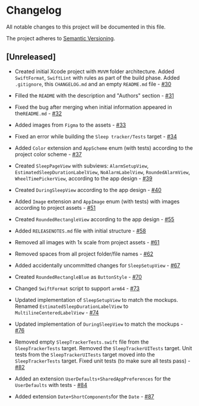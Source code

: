 # Changelog

All notable changes to this project will be documented in this file.

The project adheres to [Semantic Versioning](https://semver.org/spec/v2.0.0.html).

## [Unreleased]

-  Created initial Xcode project with `MVVM` folder architecture. Added `SwiftFormat`, `SwiftLint` with rules as part of the build phase. Added `.gitignore`, this `CHANGELOG.md` and an empty `README.md` file - [#30](https://github.com/ios-course/swiftcowboys-team-project/pull/30)
-  Filled the `README` with the description and "Authors" section - [#31](https://github.com/ios-course/swiftcowboys-team-project/pull/31)
-  Fixed the bug after merging when initial information appeared in the`README.md` - [#32](https://github.com/ios-course/swiftcowboys-team-project/pull/32/files)
-  Added images from `Figma` to the assets - [#33](https://github.com/ios-course/swiftcowboys-team-project/pull/33)
-  Fixed an error while building the `Sleep tracker/Tests` target - [#34](https://github.com/ios-course/swiftcowboys-team-project/pull/34)
-  Added `Color` extension and `AppScheme` enum (with tests) according to the project color scheme - [#37](https://github.com/ios-course/swiftcowboys-team-project/pull/37)
-  Created `SleepPageView` with subviews: `AlarmSetupView`, `EstimatedSleepDurationLabelView`, `NoAlarmLabelView`, `RoundedAlarmView`, `WheelTimePickerView`, according to the app design - [#39](https://github.com/ios-course/swiftcowboys-team-project/pull/39)
-  Created `DuringSleepView` according to the app design - [#40](https://github.com/ios-course/swiftcowboys-team-project/pull/40)
-  Added `Image` extension and `AppImage` enum (with tests) with images according to project assets - [#51](https://github.com/ios-course/swiftcowboys-team-project/pull/51)
-  Created `RoundedRectangleView` according to the app design - [#55](https://github.com/ios-course/swiftcowboys-team-project/pull/55)
-  Added `RELEASENOTES.md` file with initial structure - [#58](https://github.com/ios-course/swiftcowboys-team-project/pull/58)
-  Removed all images with 1x scale from project assets - [#61](https://github.com/ios-course/swiftcowboys-team-project/pull/61)
-  Removed spaces from all project folder/file names - [#62](https://github.com/ios-course/swiftcowboys-team-project/pull/62)
-  Added accidentally uncommitted changes for `SleepSetupView` - [#67](https://github.com/ios-course/swiftcowboys-team-project/pull/67)
-  Created `RoundedRectangleBlue` as `ButtonStyle` - [#70](https://github.com/ios-course/swiftcowboys-team-project/pull/70)
-  Changed `SwiftFormat` script to support `arm64` - [#73](https://github.com/ios-course/swiftcowboys-team-project/pull/73)
-  Updated implementation of `SleepSetupView` to match the mockups. Renamed `EstimatedSleepDurationLabelView` to `MultilineCenteredLabelView` - [#74](https://github.com/ios-course/swiftcowboys-team-project/pull/74)
-  Updated implementation of `DuringSleepView` to match the mockups - [#76](https://github.com/ios-course/swiftcowboys-team-project/pull/76)
-  Removed empty `SleepTrackerTests.swift` file from the `SleepTrackerTests` target. Removed the `SleepTrackerUITests` target. Unit tests from the `SleepTrackerUITests` target moved into the `SleepTrackerTests` target. Fixed unit tests (to make sure all tests pass) - [#82](https://github.com/ios-course/swiftcowboys-team-project/pull/82)
-  Added an extension `UserDefaults+SharedAppPreferences` for the `UserDefaults` with tests - [#84](https://github.com/ios-course/swiftcowboys-team-project/pull/84)

-  Added extension `Date+ShortComponents`for the `Date` - [#87](https://github.com/ios-course/swiftcowboys-team-project/pull/87)
